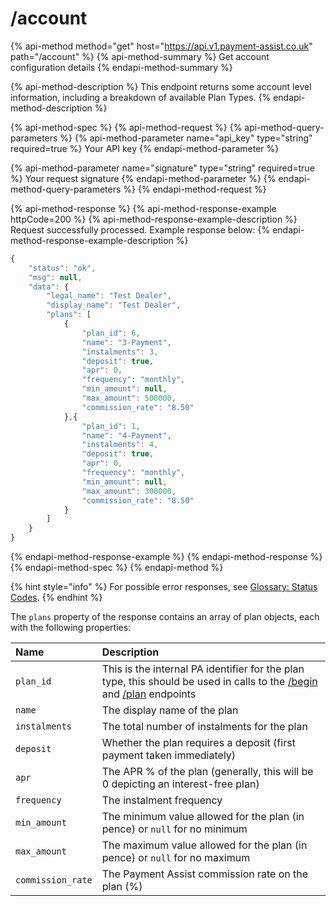 # /account

{% api-method method="get" host="https://api.v1.payment-assist.co.uk" path="/account" %}
{% api-method-summary %}
Get account configuration details
{% endapi-method-summary %}

{% api-method-description %}
This endpoint returns some account level information, including a breakdown of available Plan Types.
{% endapi-method-description %}

{% api-method-spec %}
{% api-method-request %}
{% api-method-query-parameters %}
{% api-method-parameter name="api\_key" type="string" required=true %}
Your API key
{% endapi-method-parameter %}

{% api-method-parameter name="signature" type="string" required=true %}
Your request signature
{% endapi-method-parameter %}
{% endapi-method-query-parameters %}
{% endapi-method-request %}

{% api-method-response %}
{% api-method-response-example httpCode=200 %}
{% api-method-response-example-description %}
Request successfully processed. Example response below:
{% endapi-method-response-example-description %}

```javascript
{
    "status": "ok",
    "msg": null,
    "data": {
        "legal_name": "Test Dealer",
        "display_name": "Test Dealer",
        "plans": [
            {
                "plan_id": 6,
                "name": "3-Payment",
                "instalments": 3,
                "deposit": true,
                "apr": 0,
                "frequency": "monthly",
                "min_amount": null,
                "max_amount": 500000,
                "commission_rate": "8.50"
            },{
                "plan_id": 1,
                "name": "4-Payment",
                "instalments": 4,
                "deposit": true,
                "apr": 0,
                "frequency": "monthly",
                "min_amount": null,
                "max_amount": 300000,
                "commission_rate": "8.50"
            }
        ]
    }
}
```
{% endapi-method-response-example %}
{% endapi-method-response %}
{% endapi-method-spec %}
{% endapi-method %}

{% hint style="info" %}
For possible error responses, see [Glossary: Status Codes](../glossary.md#status-codes).
{% endhint %}

The `plans` property of the response contains an array of plan objects, each with the following properties:

| Name | Description |
| :--- | :--- |
| `plan_id` | This is the internal PA identifier for the plan type, this should be used in calls to the [/begin](begin.md) and [/plan](plan.md) endpoints |
| `name` | The display name of the plan |
| `instalments` | The total number of instalments for the plan |
| `deposit` | Whether the plan requires a deposit \(first payment taken immediately\) |
| `apr` | The APR % of the plan \(generally, this will be 0 depicting an interest-free plan\) |
| `frequency` | The instalment frequency |
| `min_amount` | The minimum value allowed for the plan \(in pence\) or `null` for no minimum |
| `max_amount` | The maximum value allowed for the plan \(in pence\) or `null` for no maximum |
| `commission_rate` | The Payment Assist commission rate on the plan \(%\) |

